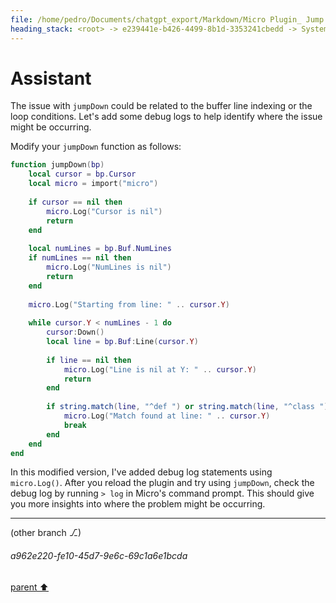 ```yaml
---
file: /home/pedro/Documents/chatgpt_export/Markdown/Micro Plugin_ Jump Definitions.md
heading_stack: <root> -> e239441e-b426-4499-8b1d-3353241cbedd -> System -> c7ec2628-081c-4452-bad7-9d9408a37dbe -> System -> aaa2959b-ba07-4598-ae83-f18f3743ceda -> User -> 55a82fb5-6597-4870-bc54-3f056fcc765d -> Assistant -> aaa28f27-4c2e-43e0-bd23-02e759e2a046 -> User -> 13728b7a-2735-4e1d-9a06-14e6d8e00587 -> Assistant -> aaa22449-e24e-47d9-8610-6cdba5cba27e -> User -> 8726a647-85de-484c-a4a8-09246e56d7d3 -> Assistant -> aaa2dc7a-7bca-4ccf-b445-8af0a21c8fe5 -> User -> Plugins -> Lua callbacks -> Accessing micro functions -> Accessing the Go standard library -> Adding help files, syntax files, or colorschemes in your plugin -> Default plugins -> Plugin Manager -> 4b434983-1975-4b4c-9096-c796fb2afd2b -> Assistant -> aaa29d93-dd8b-4642-876d-c0803d007f6f -> User -> 1493a977-cc93-4d9b-8394-90ae475b5153 -> Assistant -> aaa22da2-5287-4b7a-b4f0-449a5a7a7211 -> User -> d2577d1b-6f51-491d-8b98-200b7aa67ae8 -> Assistant -> aaa23f15-a56c-4552-9dab-3f0098355286 -> User -> 78149733-8486-47b0-ac5b-a3168c040ea4 -> Assistant -> aaa25208-4813-436d-97a8-2b1e8577a6a3 -> User -> cab0d8b0-ffb6-421b-a14c-7008f19b69bc -> Assistant -> aaa2683a-56c9-4931-a410-60fd60be9003 -> User -> b49b7c06-6077-42fa-841c-1f1ee9077863 -> Assistant -> aaa22d32-edc4-4b28-ac03-cd576c14ea82 -> User -> f313744e-d56b-4898-8697-6de96941ecdb -> Assistant
---
```

# Assistant

The issue with `jumpDown` could be related to the buffer line indexing or the loop conditions. Let's add some debug logs to help identify where the issue might be occurring.

Modify your `jumpDown` function as follows:

```lua
function jumpDown(bp)
    local cursor = bp.Cursor
    local micro = import("micro")
    
    if cursor == nil then
        micro.Log("Cursor is nil")
        return
    end
    
    local numLines = bp.Buf.NumLines
    if numLines == nil then
        micro.Log("NumLines is nil")
        return
    end
    
    micro.Log("Starting from line: " .. cursor.Y)
    
    while cursor.Y < numLines - 1 do
        cursor:Down()
        local line = bp.Buf:Line(cursor.Y)
        
        if line == nil then
            micro.Log("Line is nil at Y: " .. cursor.Y)
            return
        end
        
        if string.match(line, "^def ") or string.match(line, "^class ") then
            micro.Log("Match found at line: " .. cursor.Y)
            break
        end
    end
end
```

In this modified version, I've added debug log statements using `micro.Log()`. After you reload the plugin and try using `jumpDown`, check the debug log by running `> log` in Micro's command prompt. This should give you more insights into where the problem might be occurring.

---

(other branch ⎇)
###### a962e220-fe10-45d7-9e6c-69c1a6e1bcda
[parent ⬆️](#aaa22d32-edc4-4b28-ac03-cd576c14ea82)
